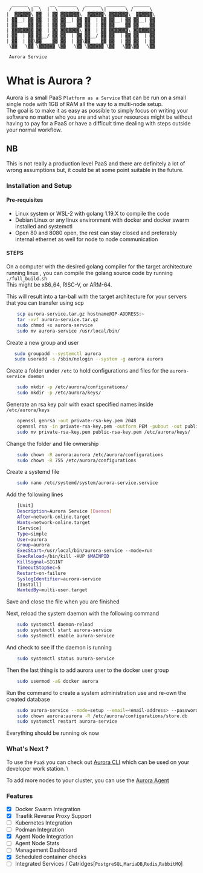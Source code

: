 ```
  ______  __    __ _______   ______  _______   ______  
 /      \|  \  |  \       \ /      \|       \ /      \ 
|  ▓▓▓▓▓▓\ ▓▓  | ▓▓ ▓▓▓▓▓▓▓\  ▓▓▓▓▓▓\ ▓▓▓▓▓▓▓\  ▓▓▓▓▓▓\
| ▓▓__| ▓▓ ▓▓  | ▓▓ ▓▓__| ▓▓ ▓▓  | ▓▓ ▓▓__| ▓▓ ▓▓__| ▓▓
| ▓▓    ▓▓ ▓▓  | ▓▓ ▓▓    ▓▓ ▓▓  | ▓▓ ▓▓    ▓▓ ▓▓    ▓▓
| ▓▓▓▓▓▓▓▓ ▓▓  | ▓▓ ▓▓▓▓▓▓▓\ ▓▓  | ▓▓ ▓▓▓▓▓▓▓\ ▓▓▓▓▓▓▓▓
| ▓▓  | ▓▓ ▓▓__/ ▓▓ ▓▓  | ▓▓ ▓▓__/ ▓▓ ▓▓  | ▓▓ ▓▓  | ▓▓
| ▓▓  | ▓▓\▓▓    ▓▓ ▓▓  | ▓▓\▓▓    ▓▓ ▓▓  | ▓▓ ▓▓  | ▓▓
 \▓▓   \▓▓ \▓▓▓▓▓▓ \▓▓   \▓▓ \▓▓▓▓▓▓ \▓▓   \▓▓\▓▓   \▓▓
 
 Aurora Service
```

# What is Aurora ? #

Aurora is a small PaaS `Platform as a Service` that can be run on a small single node with 1GB of RAM all the way to a multi-node setup.\
The goal is to make it as easy as possible to simply focus on writing your software no matter who you are and what your resources might be
without having to pay for a PaaS or have a difficult time dealing with steps outside your normal workflow.

## NB ##

 This is not really a production level PaaS and there are definitely a lot of wrong assumptions but, it could be at some point suitable in the future.

### Installation and Setup ###

#### Pre-requisites ####

- Linux system or WSL-2 with golang 1.19.X to compile the code
- Debian Linux or any linux environment with docker and docker swarm installed and systemctl
- Open 80 and 8080 open, the rest can stay closed and preferably internal ethernet as well for node to node communication

#### STEPS ####

On a computer with the desired golang compiler for the target architecture running linux , you can compile the golang source code by running `./full_build.sh` \
This might be x86_64, RISC-V, or ARM-64.

This will result into a tar-ball with the target architecture for your servers that you can transfer using scp

```bash
    scp aurora-service.tar.gz hostname@IP-ADDRESS:~
    tar -xvf aurora-service.tar.gz 
    sudo chmod +x aurora-service  
    sudo mv aurora-service /usr/local/bin/
```

Create a new group and user

```bash
   sudo groupadd --systemctl aurora
   sudo useradd -s /sbin/nologin --system -g aurora aurora
```

Create a folder under `/etc` to hold configurations and files for the `aurora-service daemon`

```bash
    sudo mkdir -p /etc/aurora/configurations/
    sudo mkdir -p /etc/aurora/keys/
```

Generate an rsa key pair with exact specified names inside `/etc/aurora/keys`

```bash
    openssl genrsa -out private-rsa-key.pem 2048 
    openssl rsa -in private-rsa-key.pem -outform PEM -pubout -out public-rsa-key.pem
    sudo mv private-rsa-key.pem public-rsa-key.pem /etc/aurora/keys/
```

Change the folder and file ownership

```bash
    sudo chown -R aurora:aurora /etc/aurora/configurations 
    sudo chown -R 755 /etc/aurora/configurations
```

Create a systemd file

```bash
    sudo nano /etc/systemd/system/aurora-service.service
```

Add the following lines

```bash
    [Unit]
    Description=Aurora Service [Daemon]
    After=network-online.target
    Wants=network-online.target
    [Service]
    Type=simple
    User=aurora
    Group=aurora
    ExecStart=/usr/local/bin/aurora-service --mode=run
    ExecReload=/bin/kill -HUP $MAINPID
    KillSignal=SIGINT
    TimeoutStopSec=5
    Restart=on-failure
    SyslogIdentifier=aurora-service
    [Install]
    WantedBy=multi-user.target 
```

Save and close the file when you are finished

Next, reload the system daemon with the following command

```bash
    sudo systemctl daemon-reload
    sudo systemctl start aurora-service
    sudo systemctl enable aurora-service
```

And check to see if the daemon is running

```bash
    sudo systemctl status aurora-service
```

Then the last thing is to add aurora user to the docker user group

```bash
    sudo usermod -aG docker aurora
```

Run the command to create a system administration use and re-own the created database

```bash
    sudo aurora-service --mode=setup --email=<email-address> --password=**********
    sudo chown aurora:aurora -R /etc/aurora/configurations/store.db
    sudo systemctl restart aurora-service
```

Everything should be running ok now

### What's Next ? ###

To use the `PaaS` you can check out [Aurora CLI](https://github.com/space-fold-technologies/aurora-client) which can be used on your developer work station. \

To add more nodes to your cluster, you can use the [Aurora Agent](https://github.com/space-fold-technologies/aurora-agent)

### Features ###
  
- [x] Docker Swarm Integration
- [x] Traefik Reverse Proxy Support
- [ ] Kubernetes Integration
- [ ] Podman Integration
- [x] Agent Node Integration
- [ ] Agent Node Stats
- [ ] Management Dashboard
- [x] Scheduled container checks
- [ ] Integrated Services / Catridges[`PostgreSQL`,`MariaDB`,`Redis`,`RabbitMQ`]
